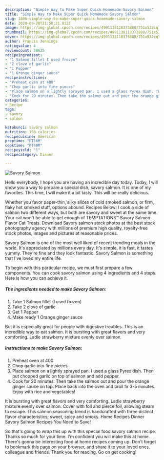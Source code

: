 ```yaml
---
description: "Simple Way to Make Super Quick Homemade Savory Salmon"
title: "Simple Way to Make Super Quick Homemade Savory Salmon"
slug: 1806-simple-way-to-make-super-quick-homemade-savory-salmon
date: 2020-09-28T21:50:21.812Z
image: https://img-global.cpcdn.com/recipes/4991138110373888/751x532cq70/savory-salmon-recipe-main-photo.jpg
thumbnail: https://img-global.cpcdn.com/recipes/4991138110373888/751x532cq70/savory-salmon-recipe-main-photo.jpg
cover: https://img-global.cpcdn.com/recipes/4991138110373888/751x532cq70/savory-salmon-recipe-main-photo.jpg
author: Francis Jennings
ratingvalue: 4
reviewcount: 38625
recipeingredient:
- "1 Salmon fillet I used frozen"
- "2 clove of garlic"
- "1 Pepper"
- "1 Orange ginger sauce"
recipeinstructions:
- "Preheat oven at 400"
- "Chop garlic into fine pieces"
- "Place salmon on a lightly sprayed pan. I used a glass Pyrex dish. Then put chopped garlic on top of salmon and add pepper."
- "Cook for 20 minutes. Then take the salmon out and pour the orange ginger sauce on top. Place back into the oven and broil fir 3-5 minutes. Enjoy with rice and vegetables!"
categories:
- Recipe
tags:
- savory
- salmon

katakunci: savory salmon 
nutrition: 198 calories
recipecuisine: American
preptime: "PT16M"
cooktime: "PT40M"
recipeyield: "1"
recipecategory: Dinner

---
```



![Savory Salmon](https://img-global.cpcdn.com/recipes/4991138110373888/751x532cq70/savory-salmon-recipe-main-photo.jpg)

Hello everybody, I hope you are having an incredible day today. Today, I will show you a way to prepare a special dish, savory salmon. It is one of my favorites. This time, I will make it a bit tasty. This will be really delicious.

Whether you favor paper-thin, silky slices of cold smoked salmon, or firm, flaky hot smoked stuff, options abound. Recipes Below: I cook a side of salmon two different ways, but both are savory and sweet at the same time. Your cat won&#39;t be able to get enough of TEMPTATIONS™ Savory Salmon Flavor Cat Treats. Download Savory salmon stock photos at the best stock photography agency with millions of premium high quality, royalty-free stock photos, images and pictures at reasonable prices.

Savory Salmon is one of the most well liked of recent trending meals in the world. It's appreciated by millions every day. It's simple, it is fast, it tastes yummy. They're fine and they look fantastic. Savory Salmon is something that I've loved my entire life.


To begin with this particular recipe, we must first prepare a few components. You can cook savory salmon using 4 ingredients and 4 steps. Here is how you can achieve it.

<!--inarticleads1-->

##### The ingredients needed to make Savory Salmon:

1. Take 1 Salmon fillet (I used frozen)
1. Take 2 clove of garlic
1. Get 1 Pepper
1. Make ready 1 Orange ginger sauce


But it is especially great for people with digestive troubles. This is an incredible way to eat salmon. It is bursting with great flavors and very comforting. Ladle strawberry mixture evenly over salmon. 

<!--inarticleads2-->

##### Instructions to make Savory Salmon:

1. Preheat oven at 400
1. Chop garlic into fine pieces
1. Place salmon on a lightly sprayed pan. I used a glass Pyrex dish. Then put chopped garlic on top of salmon and add pepper.
1. Cook for 20 minutes. Then take the salmon out and pour the orange ginger sauce on top. Place back into the oven and broil fir 3-5 minutes. Enjoy with rice and vegetables!


It is bursting with great flavors and very comforting. Ladle strawberry mixture evenly over salmon. Cover with foil and pierce foil, allowing steam to escape. This salmon seasoning blend is handcrafted with three distinct flavor characteristics; sweet, spicy and smoky. Home Recipes Dinner Savory Salmon Recipes You Need to Save! 

So that's going to wrap this up with this special food savory salmon recipe. Thanks so much for your time. I'm confident you will make this at home. There's gonna be interesting food at home recipes coming up. Don't forget to bookmark this page on your browser, and share it to your loved ones, colleague and friends. Thank you for reading. Go on get cooking!
